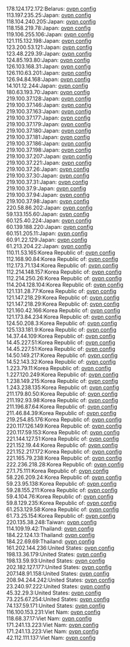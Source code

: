 178.124.172.172:Belarus: [ovpn config](vpn/178_124_172_172.ovpn)  
113.197.235.25:Japan: [ovpn config](vpn/113_197_235_25.ovpn)  
118.104.240.205:Japan: [ovpn config](vpn/118_104_240_205.ovpn)  
118.158.219.78:Japan: [ovpn config](vpn/118_158_219_78.ovpn)  
119.106.255.106:Japan: [ovpn config](vpn/119_106_255_106.ovpn)  
121.115.132.198:Japan: [ovpn config](vpn/121_115_132_198.ovpn)  
123.200.53.121:Japan: [ovpn config](vpn/123_200_53_121.ovpn)  
123.48.229.39:Japan: [ovpn config](vpn/123_48_229_39.ovpn)  
124.85.193.80:Japan: [ovpn config](vpn/124_85_193_80.ovpn)  
126.103.168.31:Japan: [ovpn config](vpn/126_103_168_31.ovpn)  
126.110.63.201:Japan: [ovpn config](vpn/126_110_63_201.ovpn)  
126.94.84.168:Japan: [ovpn config](vpn/126_94_84_168.ovpn)  
14.101.12.244:Japan: [ovpn config](vpn/14_101_12_244.ovpn)  
180.63.193.70:Japan: [ovpn config](vpn/180_63_193_70.ovpn)  
219.100.37.128:Japan: [ovpn config](vpn/219_100_37_128.ovpn)  
219.100.37.146:Japan: [ovpn config](vpn/219_100_37_146.ovpn)  
219.100.37.163:Japan: [ovpn config](vpn/219_100_37_163.ovpn)  
219.100.37.177:Japan: [ovpn config](vpn/219_100_37_177.ovpn)  
219.100.37.179:Japan: [ovpn config](vpn/219_100_37_179.ovpn)  
219.100.37.180:Japan: [ovpn config](vpn/219_100_37_180.ovpn)  
219.100.37.181:Japan: [ovpn config](vpn/219_100_37_181.ovpn)  
219.100.37.186:Japan: [ovpn config](vpn/219_100_37_186.ovpn)  
219.100.37.198:Japan: [ovpn config](vpn/219_100_37_198.ovpn)  
219.100.37.207:Japan: [ovpn config](vpn/219_100_37_207.ovpn)  
219.100.37.221:Japan: [ovpn config](vpn/219_100_37_221.ovpn)  
219.100.37.26:Japan: [ovpn config](vpn/219_100_37_26.ovpn)  
219.100.37.30:Japan: [ovpn config](vpn/219_100_37_30.ovpn)  
219.100.37.31:Japan: [ovpn config](vpn/219_100_37_31.ovpn)  
219.100.37.9:Japan: [ovpn config](vpn/219_100_37_9.ovpn)  
219.100.37.94:Japan: [ovpn config](vpn/219_100_37_94.ovpn)  
219.100.37.98:Japan: [ovpn config](vpn/219_100_37_98.ovpn)  
220.58.86.202:Japan: [ovpn config](vpn/220_58_86_202.ovpn)  
59.133.155.60:Japan: [ovpn config](vpn/59_133_155_60.ovpn)  
60.125.40.224:Japan: [ovpn config](vpn/60_125_40_224.ovpn)  
60.139.188.220:Japan: [ovpn config](vpn/60_139_188_220.ovpn)  
60.151.205.11:Japan: [ovpn config](vpn/60_151_205_11.ovpn)  
60.91.22.129:Japan: [ovpn config](vpn/60_91_22_129.ovpn)  
61.213.204.22:Japan: [ovpn config](vpn/61_213_204_22.ovpn)  
110.11.53.165:Korea Republic of: [ovpn config](vpn/110_11_53_165.ovpn)  
112.168.90.84:Korea Republic of: [ovpn config](vpn/112_168_90_84.ovpn)  
112.173.71.134:Korea Republic of: [ovpn config](vpn/112_173_71_134.ovpn)  
112.214.148.157:Korea Republic of: [ovpn config](vpn/112_214_148_157.ovpn)  
112.214.250.26:Korea Republic of: [ovpn config](vpn/112_214_250_26.ovpn)  
114.204.128.104:Korea Republic of: [ovpn config](vpn/114_204_128_104.ovpn)  
121.131.28.77:Korea Republic of: [ovpn config](vpn/121_131_28_77.ovpn)  
121.147.218.29:Korea Republic of: [ovpn config](vpn/121_147_218_29.ovpn)  
121.147.218.29:Korea Republic of: [ovpn config](vpn/121_147_218_29.ovpn)  
121.160.42.166:Korea Republic of: [ovpn config](vpn/121_160_42_166.ovpn)  
121.173.84.234:Korea Republic of: [ovpn config](vpn/121_173_84_234.ovpn)  
124.50.208.3:Korea Republic of: [ovpn config](vpn/124_50_208_3.ovpn)  
125.133.181.9:Korea Republic of: [ovpn config](vpn/125_133_181_9.ovpn)  
14.37.44.109:Korea Republic of: [ovpn config](vpn/14_37_44_109.ovpn)  
14.45.227.51:Korea Republic of: [ovpn config](vpn/14_45_227_51.ovpn)  
14.45.227.51:Korea Republic of: [ovpn config](vpn/14_45_227_51.ovpn)  
14.50.149.217:Korea Republic of: [ovpn config](vpn/14_50_149_217.ovpn)  
14.52.143.32:Korea Republic of: [ovpn config](vpn/14_52_143_32.ovpn)  
1.223.79.11:Korea Republic of: [ovpn config](vpn/1_223_79_11.ovpn)  
1.227.120.249:Korea Republic of: [ovpn config](vpn/1_227_120_249.ovpn)  
1.238.149.215:Korea Republic of: [ovpn config](vpn/1_238_149_215.ovpn)  
1.243.238.135:Korea Republic of: [ovpn config](vpn/1_243_238_135.ovpn)  
211.179.80.50:Korea Republic of: [ovpn config](vpn/211_179_80_50.ovpn)  
211.192.93.98:Korea Republic of: [ovpn config](vpn/211_192_93_98.ovpn)  
211.196.87.64:Korea Republic of: [ovpn config](vpn/211_196_87_64.ovpn)  
211.46.84.39:Korea Republic of: [ovpn config](vpn/211_46_84_39.ovpn)  
219.254.85.176:Korea Republic of: [ovpn config](vpn/219_254_85_176.ovpn)  
220.117.126.149:Korea Republic of: [ovpn config](vpn/220_117_126_149.ovpn)  
220.117.59.153:Korea Republic of: [ovpn config](vpn/220_117_59_153.ovpn)  
221.144.127.51:Korea Republic of: [ovpn config](vpn/221_144_127_51.ovpn)  
221.152.19.44:Korea Republic of: [ovpn config](vpn/221_152_19_44.ovpn)  
221.152.217.172:Korea Republic of: [ovpn config](vpn/221_152_217_172.ovpn)  
221.165.79.238:Korea Republic of: [ovpn config](vpn/221_165_79_238.ovpn)  
222.236.218.28:Korea Republic of: [ovpn config](vpn/222_236_218_28.ovpn)  
27.1.75.111:Korea Republic of: [ovpn config](vpn/27_1_75_111.ovpn)  
58.226.209.24:Korea Republic of: [ovpn config](vpn/58_226_209_24.ovpn)  
59.23.95.138:Korea Republic of: [ovpn config](vpn/59_23_95_138.ovpn)  
59.28.155.211:Korea Republic of: [ovpn config](vpn/59_28_155_211.ovpn)  
59.4.104.76:Korea Republic of: [ovpn config](vpn/59_4_104_76.ovpn)  
59.8.129.235:Korea Republic of: [ovpn config](vpn/59_8_129_235.ovpn)  
61.253.129.58:Korea Republic of: [ovpn config](vpn/61_253_129_58.ovpn)  
61.73.25.154:Korea Republic of: [ovpn config](vpn/61_73_25_154.ovpn)  
220.135.38.248:Taiwan: [ovpn config](vpn/220_135_38_248.ovpn)  
114.109.19.42:Thailand: [ovpn config](vpn/114_109_19_42.ovpn)  
184.22.124.13:Thailand: [ovpn config](vpn/184_22_124_13.ovpn)  
184.22.69.69:Thailand: [ovpn config](vpn/184_22_69_69.ovpn)  
161.202.144.236:United States: [ovpn config](vpn/161_202_144_236.ovpn)  
198.13.36.179:United States: [ovpn config](vpn/198_13_36_179.ovpn)  
198.13.59.93:United States: [ovpn config](vpn/198_13_59_93.ovpn)  
202.182.127.177:United States: [ovpn config](vpn/202_182_127_177.ovpn)  
207.148.91.158:United States: [ovpn config](vpn/207_148_91_158.ovpn)  
208.94.244.242:United States: [ovpn config](vpn/208_94_244_242.ovpn)  
23.240.97.222:United States: [ovpn config](vpn/23_240_97_222.ovpn)  
45.32.29.3:United States: [ovpn config](vpn/45_32_29_3.ovpn)  
73.225.67.254:United States: [ovpn config](vpn/73_225_67_254.ovpn)  
74.137.59.171:United States: [ovpn config](vpn/74_137_59_171.ovpn)  
116.100.153.231:Viet Nam: [ovpn config](vpn/116_100_153_231.ovpn)  
118.68.37.17:Viet Nam: [ovpn config](vpn/118_68_37_17.ovpn)  
171.241.13.223:Viet Nam: [ovpn config](vpn/171_241_13_223.ovpn)  
171.241.13.223:Viet Nam: [ovpn config](vpn/171_241_13_223.ovpn)  
42.112.111.137:Viet Nam: [ovpn config](vpn/42_112_111_137.ovpn)  
